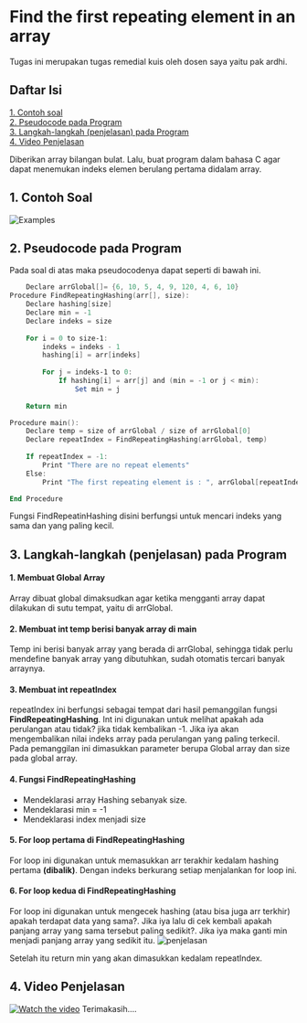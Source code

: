 # Find the first repeating element in an array
Tugas ini merupakan tugas remedial kuis oleh dosen saya yaitu pak ardhi. 
<br/>
## Daftar Isi
[1. Contoh soal](#1-contoh-soal)<br/>
[2. Pseudocode pada Program](#2-pseudocode-pada-program)<br/>
[3. Langkah-langkah (penjelasan) pada Program](#3-langkah-langkah-penjelasan-pada-program)<br/>
[4. Video Penjelasan](#4-video-penjelasan)<br/>

Diberikan array bilangan bulat. Lalu, buat program dalam bahasa C agar dapat menemukan indeks elemen berulang pertama didalam array.
## 1. Contoh Soal
![Examples](https://res.cloudinary.com/dwmyo7pz2/image/upload/v1686407016/Screenshot_2023-06-10_212212_m1fnpg.png)
<br/>

## 2. Pseudocode pada Program
Pada soal di atas maka pseudocodenya dapat seperti di bawah ini.

```powershell
    Declare arrGlobal[]= {6, 10, 5, 4, 9, 120, 4, 6, 10}
Procedure FindRepeatingHashing(arr[], size):
    Declare hashing[size]
    Declare min = -1
    Declare indeks = size
    
    For i = 0 to size-1:
        indeks = indeks - 1
        hashing[i] = arr[indeks]
        
        For j = indeks-1 to 0:
            If hashing[i] = arr[j] and (min = -1 or j < min):
                Set min = j
                
    Return min

Procedure main():
    Declare temp = size of arrGlobal / size of arrGlobal[0]
    Declare repeatIndex = FindRepeatingHashing(arrGlobal, temp)
    
    If repeatIndex = -1:
        Print "There are no repeat elements"
    Else:
        Print "The first repeating element is : ", arrGlobal[repeatIndex]

End Procedure
```

Fungsi FindRepeatinHashing disini berfungsi untuk mencari indeks yang sama dan yang paling kecil. 

## 3. Langkah-langkah (penjelasan) pada Program
#### 1. Membuat Global Array
Array dibuat global dimaksudkan agar ketika mengganti array dapat dilakukan di sutu tempat, yaitu di arrGlobal.
#### 2. Membuat int temp berisi banyak array di main
Temp ini berisi banyak array yang berada di arrGlobal, sehingga tidak perlu mendefine banyak array yang dibutuhkan, sudah otomatis tercari banyak arraynya.
#### 3. Membuat int repeatIndex
repeatIndex ini berfungsi sebagai tempat dari hasil pemanggilan fungsi **FindRepeatingHashing**. Int ini digunakan untuk melihat apakah ada perulangan atau tidak? jika tidak kembalikan -1. Jika iya akan mengembalikan nilai indeks array pada perulangan yang paling terkecil. Pada pemanggilan ini dimasukkan parameter berupa Global array dan size pada global array.
#### 4. Fungsi FindRepeatingHashing
- Mendeklarasi array Hashing sebanyak size.
- Mendeklarasi min = -1
- Mendeklarasi index menjadi size
#### 5. For loop  pertama di FindRepeatingHashing
For loop ini digunakan untuk memasukkan arr terakhir kedalam hashing pertama **(dibalik)**. Dengan indeks berkurang setiap menjalankan for loop ini.
#### 6. For loop  kedua di FindRepeatingHashing
For loop ini digunakan untuk mengecek hashing (atau bisa juga arr terkhir) apakah terdapat data yang sama?. Jika iya lalu di cek kembali apakah panjang array yang sama tersebut paling sedikit?. Jika iya maka ganti min menjadi panjang array yang sedikit itu.
![penjelasan](https://res.cloudinary.com/dwmyo7pz2/image/upload/v1686414495/Screenshot_2023-06-10_232639_ctslcg.png)

Setelah itu return min yang akan dimasukkan kedalam repeatIndex. 
## 4. Video Penjelasan
[![Watch the video](https://res.cloudinary.com/dwmyo7pz2/image/upload/v1686415109/Screenshot_2023-06-10_233733_rume9c.png)](https://youtu.be/B6ni_8WH9Jk)
Terimakasih....




